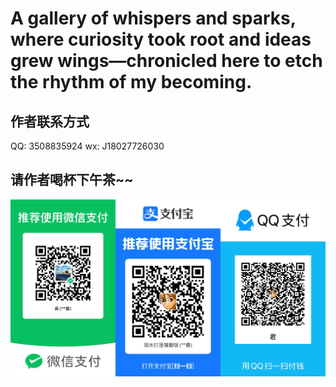 # A gallery of whispers and sparks, where curiosity took root and ideas grew wings—chronicled here to etch the rhythm of my becoming.



## 作者联系方式

QQ: 3508835924
wx: J18027726030

## 请作者喝杯下午茶~~

<img src="info/thanks.jpg" width="600" alt="THANKS" align="left">